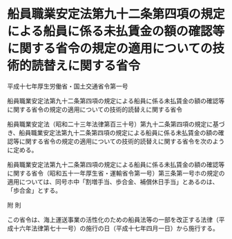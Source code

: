 # 船員職業安定法第九十二条第四項の規定による船員に係る未払賃金の額の確認等に関する省令の規定の適用についての技術的読替えに関する省令

平成十七年厚生労働省・国土交通省令第一号

船員職業安定法第九十二条第四項の規定による船員に係る未払賃金の額の確認等に関する省令の規定の適用についての技術的読替えに関する省令

船員職業安定法（昭和二十三年法律第百三十号）第九十二条第四項の規定に基づき、船員職業安定法第九十二条第四項の規定による船員に係る未払賃金の額の確認等に関する省令の規定の適用についての技術的読替えに関する省令を次のように定める。

船員職業安定法第九十二条第四項の規定による船員に係る未払賃金の額の確認等に関する省令（昭和五十一年厚生省・運輸省令第一号）第三条第一号ホの規定の適用については、同号ホ中「割増手当、歩合金、補償休日手当」とあるのは、「歩合金」とする。

附 則

この省令は、海上運送事業の活性化のための船員法等の一部を改正する法律（平成十六年法律第七十一号）の施行の日（平成十七年四月一日）から施行する。
